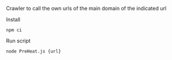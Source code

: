 Crawler to call the own urls of the main domain of the indicated url

Install

```shell
npm ci
```

Run script

```shell
node PreHeat.js {url}
```